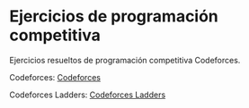 # **Ejercicios de programación competitiva**

Ejercicios resueltos de programación competitiva Codeforces.

Codeforces: [Codeforces](https://codeforces.com/)

Codeforces Ladders: [Codeforces Ladders](https://codeforcesladders.firebaseapp.com/)
